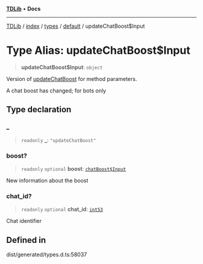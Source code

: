 [**TDLib**](../../../../../../README.md) • **Docs**

***

[TDLib](../../../../../../modules.md) / [index](../../../../../README.md) / [types](../../../README.md) / [default](../README.md) / updateChatBoost$Input

# Type Alias: updateChatBoost$Input

> **updateChatBoost$Input**: `object`

Version of [updateChatBoost](updateChatBoost.md) for method parameters.

A chat boost has changed; for bots only

## Type declaration

### \_

> `readonly` **\_**: `"updateChatBoost"`

### boost?

> `readonly` `optional` **boost**: [`chatBoost$Input`](chatBoost$Input-1.md)

New information about the boost

### chat\_id?

> `readonly` `optional` **chat\_id**: [`int53`](int53-1.md)

Chat identifier

## Defined in

dist/generated/types.d.ts:58037
